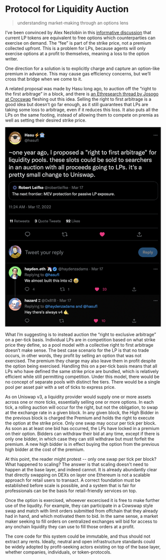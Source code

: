 # Protocol for Liquidity Auction
>understanding market-making through an options lens

I’ve been convinced by Alex Nezlobin in this [informative discussion](https://twitter.com/OneTrueKirk/status/1597715992712396802?s=20&t=EpCZ9htCB6wNWQmvstay_A) that current LP tokens are equivalent to free options which counterparties can exercise on demand. The “fee” is part of the strike price, not a premium collected upfront. This is a problem for LPs, because agents will only exercise options at a profit to themselves, meaning a loss to the option writer.

One direction for a solution is to explicitly charge and capture an option-like premium in advance. This may cause gas efficiency concerns, but we’ll cross that bridge when we come to it.

A related proposal was made by Hasu long ago, to auction off the “right to the first arbitrage” in a block, and there is [an Ethresearch thread by Josogo at Crocswap](https://ethresear.ch/t/mev-capturing-amm-mcamm/13336) fleshing out this idea. Selling the right to first arbitrage is a good idea but doesn’t go far enough, as it still guarantees that LPs are taking some loss to arbitrage, even if it reduces this loss. It also puts all the LPs on the same footing, instead of allowing them to compete on premia as well as setting their desired strike price.

![img](hasu_proposal.png)

What I’m suggesting is to instead auction the “right to exclusive arbitrage” on a per-tick basis. Individual LPs are in competition based on what strike price they define, so a pool model with a collective right to first arbitrage doesn’t make sense. The best case scenario for the LP is that no trade occurs, in other words, they profit by selling an option that was not exercised. The premium they charge may also leave them in profit despite the option being exercised. Handling this on a per-tick basis means that all LPs who have defined the same strike price are bundled, which is relatively efficient while still permitting competition. Under this model, there would be no concept of separate pools with distinct fee tiers. There would be a single pool per asset pair with a set of ticks to express price.

As on Uniswap v3, a liquidity provider would supply one or more assets across one or more ticks, essentially selling one or more options. In each tick, a rolling auction will occur for the right, but not the obligation, to swap at the exchange rate in a given block. In any given block, the High Bidder in the previous block is charged the Premium and holds the right to execute the option at the strike price. Only one swap may occur per tick per block. As soon as at least one bid has occurred, the LPs have locked in a premium on their option. Bidders can withdraw their bid at any time, except if there is only one bidder, in which case they can still withdraw but must forfeit the premium. A new high bidder is in effect buying the option from the previous high bidder at the cost of the premium.

At this point, the reader might protest -- only one swap per tick per block? What happened to scaling? The answer is that scaling doesn't need to happen at the base layer, and indeed cannot. It is already abundantly clear that directly swapping on DEXs on layer one Ethereum is not a scalable approach for retail users to transact. A correct foundation must be established before scale is possible, and a system that is fair for professionals can be the basis for retail-friendly services on top.

Once the option is exercised, whoeever excercised it is free to make further use of the liqudity. For example, they can participate in a Cowswap style swap and match with limit orders submitted from offchain that they already had in hand, and which motivated them to bid. In the same sense, a market maker seeking to fill orders on centralized exchanges will bid for access to any onchain liquidity they can use to fill those orders at a profit.

The core code for this system could be immutable, and thus should not extract any rents. Ideally, neutral and open infrastructure standards could be widely adopted by profit-seeking actors existing on top of the base layer, whether companies, individuals, or token-protocols.
